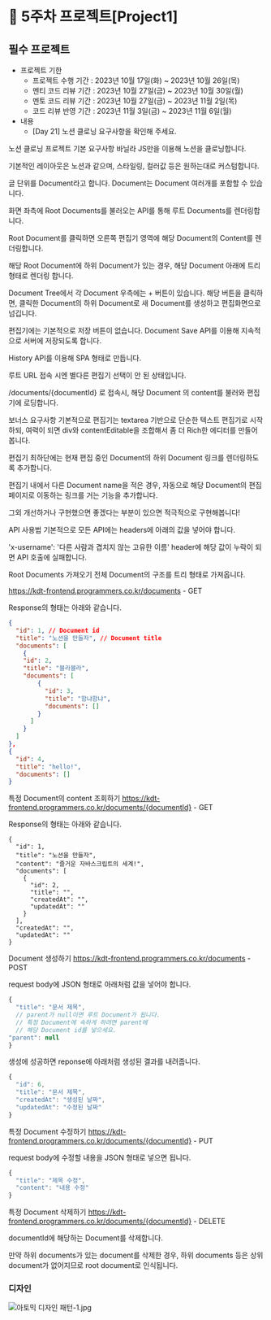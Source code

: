 # 📌 5주차 프로젝트[Project1]


## 필수 프로젝트

- 프로젝트 기한
  - 프로젝트 수행 기간 : 2023년 10월 17일(화) ~ 2023년 10월 26일(목)
  - 멘티 코드 리뷰 기간 : 2023년 10월 27일(금) ~ 2023년 10월 30일(월)
  - 멘토 코드 리뷰 기간 : 2023년 10월 27일(금) ~ 2023년 11월 2일(목)
  - 코드 리뷰 반영 기간 : 2023년 11월 3일(금) ~ 2023년 11월 6일(월)
- 내용
  - [Day 21] 노션 클로닝 요구사항을 확인해 주세요.

노션 클로닝 프로젝트
기본 요구사항
바닐라 JS만을 이용해 노션을 클로닝합니다.

기본적인 레이아웃은 노션과 같으며, 스타일링, 컬러값 등은 원하는대로 커스텀합니다.

글 단위를 Document라고 합니다. Document는 Document 여러개를 포함할 수 있습니다.

화면 좌측에 Root Documents를 불러오는 API를 통해 루트 Documents를 렌더링합니다.

Root Document를 클릭하면 오른쪽 편집기 영역에 해당 Document의 Content를 렌더링합니다.

해당 Root Document에 하위 Document가 있는 경우, 해당 Document 아래에 트리 형태로 렌더링 합니다.

Document Tree에서 각 Document 우측에는 + 버튼이 있습니다. 해당 버튼을 클릭하면, 클릭한 Document의 하위 Document로 새 Document를 생성하고 편집화면으로 넘깁니다.

편집기에는 기본적으로 저장 버튼이 없습니다. Document Save API를 이용해 지속적으로 서버에 저장되도록 합니다.

History API를 이용해 SPA 형태로 만듭니다.

루트 URL 접속 시엔 별다른 편집기 선택이 안 된 상태입니다.

/documents/{documentId} 로 접속시, 해당 Document 의 content를 불러와 편집기에 로딩합니다.

보너스 요구사항
기본적으로 편집기는 textarea 기반으로 단순한 텍스트 편집기로 시작하되, 여력이 되면 div와 contentEditable을 조합해서 좀 더 Rich한 에디터를 만들어봅니다.

편집기 최하단에는 현재 편집 중인 Document의 하위 Document 링크를 렌더링하도록 추가합니다.

편집기 내에서 다른 Document name을 적은 경우, 자동으로 해당 Document의 편집 페이지로 이동하는 링크를 거는 기능을 추가합니다.

그외 개선하거나 구현했으면 좋겠다는 부분이 있으면 적극적으로 구현해봅니다!

API 사용법
기본적으로 모든 API에는 headers에 아래의 값을 넣어야 합니다.

'x-username': '다른 사람과 겹치지 않는 고유한 이름'
header에 해당 값이 누락이 되면 API 호출에 실패합니다.

Root Documents 가져오기
전체 Document의 구조를 트리 형태로 가져옵니다.

https://kdt-frontend.programmers.co.kr/documents - GET

Response의 형태는 아래와 같습니다.

```json
{
  "id": 1, // Document id
  "title": "노션을 만들자", // Document title
  "documents": [
    {
    "id": 2,
    "title": "블라블라",
    "documents": [
        {
          "id": 3,
          "title": "함냐함냐",
          "documents": []
        }
      ]
    }
  ]
},
{
  "id": 4,
  "title": "hello!",
  "documents": []
}
```

특정 Document의 content 조회하기
https://kdt-frontend.programmers.co.kr/documents/{documentId} - GET

Response의 형태는 아래와 같습니다.

```
{
  "id": 1,
  "title": "노션을 만들자",
  "content": "즐거운 자바스크립트의 세계!",
  "documents": [
    {
      "id": 2,
      "title": "",
      "createdAt": "",
      "updatedAt": ""
    }
  ],
  "createdAt": "",
  "updatedAt": ""
}
```
Document 생성하기
https://kdt-frontend.programmers.co.kr/documents - POST

request body에 JSON 형태로 아래처럼 값을 넣어야 합니다.
```javascript
{
  "title": "문서 제목",
  // parent가 null이면 루트 Document가 됩니다.
  // 특정 Document에 속하게 하려면 parent에
  // 해당 Document id를 넣으세요.
"parent": null
}
```
생성에 성공하면 reponse에 아래처럼 생성된 결과를 내려줍니다.
```javascript
{
  "id": 6,
  "title": "문서 제목",
  "createdAt": "생성된 날짜",
  "updatedAt": "수정된 날짜"
}
```
특정 Document 수정하기
https://kdt-frontend.programmers.co.kr/documents/{documentId} - PUT

request body에 수정할 내용을 JSON 형태로 넣으면 됩니다.
```javascript
{
  "title": "제목 수정",
  "content": "내용 수정"
}
```

특정 Document 삭제하기
https://kdt-frontend.programmers.co.kr/documents/{documentId} - DELETE

documentId에 해당하는 Document를 삭제합니다.

만약 하위 documents가 있는 document를 삭제한 경우, 하위 documents 등은 상위 document가 없어지므로 root document로 인식됩니다.

### 디자인
![아토믹 디자인 패턴-1.jpg](..%2F..%2F..%2F..%2F..%2FDownloads%2F%EC%95%84%ED%86%A0%EB%AF%B9%20%EB%94%94%EC%9E%90%EC%9D%B8%20%ED%8C%A8%ED%84%B4-1.jpg)
